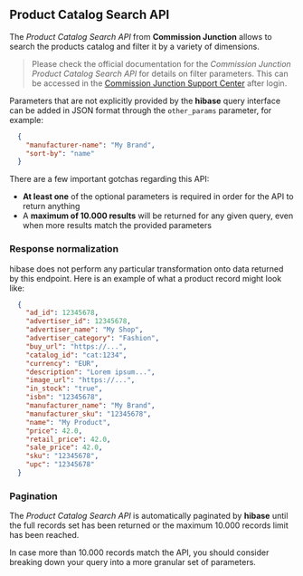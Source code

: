 ## Product Catalog Search API

The *Product Catalog Search API* from **Commission Junction** allows to search the products catalog and filter it by a variety of dimensions.

> Please check the official documentation for the *Commission Junction Product Catalog Search API* for details on filter parameters. This can be accessed in the [Commission Junction Support Center](https://cjcommunity.force.com/s/article/Product-Catalog-Search-API-4777185) after login.

Parameters that are not explicitly provided by the **hibase** query interface can be added in JSON format through the `other_params` parameter, for example:

```json
  {
    "manufacturer-name": "My Brand",
    "sort-by": "name"
  }
```

There are a few important gotchas regarding this API:

- **At least one** of the optional parameters is required in order for the API to return anything
- A **maximum of 10.000 results** will be returned for any given query, even when more results match the provided parameters

### Response normalization

hibase does not perform any particular transformation onto data returned by this endpoint. Here is an example of what a product record might look like:

```json
  {
    "ad_id": 12345678,
    "advertiser_id": 12345678,
    "advertiser_name": "My Shop",
    "advertiser_category": "Fashion",
    "buy_url": "https://...",
    "catalog_id": "cat:1234",
    "currency": "EUR",
    "description": "Lorem ipsum...",
    "image_url": "https://...",
    "in_stock": "true",
    "isbn": "12345678",
    "manufacturer_name": "My Brand",
    "manufacturer_sku": "12345678",
    "name": "My Product",
    "price": 42.0,
    "retail_price": 42.0,
    "sale_price": 42.0,
    "sku": "12345678",
    "upc": "12345678"
  }
```

### Pagination

The *Product Catalog Search API* is automatically paginated by **hibase** until the full records set has been returned or the maximum 10.000 records limit has been reached.

In case more than 10.000 records match the API, you should consider breaking down your query into a more granular set of parameters.
